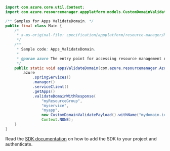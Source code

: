 ```java
import com.azure.core.util.Context;
import com.azure.resourcemanager.appplatform.models.CustomDomainValidatePayload;

/** Samples for Apps ValidateDomain. */
public final class Main {
    /*
     * x-ms-original-file: specification/appplatform/resource-manager/Microsoft.AppPlatform/stable/2022-04-01/examples/Apps_ValidateDomain.json
     */
    /**
     * Sample code: Apps_ValidateDomain.
     *
     * @param azure The entry point for accessing resource management APIs in Azure.
     */
    public static void appsValidateDomain(com.azure.resourcemanager.AzureResourceManager azure) {
        azure
            .springServices()
            .manager()
            .serviceClient()
            .getApps()
            .validateDomainWithResponse(
                "myResourceGroup",
                "myservice",
                "myapp",
                new CustomDomainValidatePayload().withName("mydomain.io"),
                Context.NONE);
    }
}
```

Read the [SDK documentation](https://github.com/Azure/azure-sdk-for-java/blob/azure-resourcemanager_2.15.0/sdk/resourcemanager/azure-resourcemanager/README.md) on how to add the SDK to your project and authenticate.
